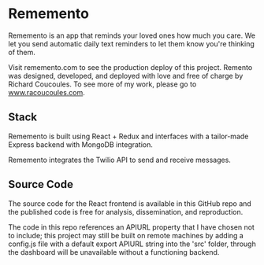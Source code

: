 # Rememento

Rememento is an app that reminds your loved ones how much you care. We let you send automatic daily text reminders to let them know you're thinking of them.

Visit rememento.com to see the production deploy of this project. Remento was designed, developed, and deployed with love and free of charge by Richard Coucoules. To see more of my work, please go to www.racoucoules.com.

## Stack

Rememento is built using React + Redux and interfaces with a tailor-made Express backend with MongoDB integration.

Rememento integrates the Twilio API to send and receive messages. 

## Source Code

The source code for the React frontend is available in this GitHub repo and the published code is free for analysis, dissemination, and reproduction.

The code in this repo references an APIURL property that I have chosen not to include; this project may still be built on remote machines by adding a config.js file with a default export APIURL string into the 'src' folder, through the dashboard will be unavailable without a functioning backend.